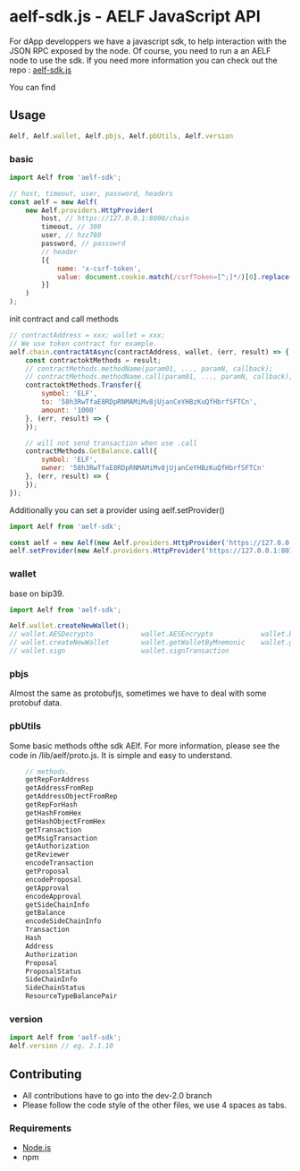 # aelf-sdk.js - AELF JavaScript API

For dApp developpers we have a javascript sdk, to help interaction with the JSON RPC exposed by the node. Of course, you need to run a an AELF node to use the sdk.
If you need more information you can check out the repo : [aelf-sdk.js](https://github.com/AElfProject/aelf-sdk.js)

You can find 

## Usage

```js
Aelf, Aelf.wallet, Aelf.pbjs, Aelf.pbUtils, Aelf.version
```

### basic

```js
import Aelf from 'aelf-sdk';

// host, timeout, user, password, headers
const aelf = new Aelf(
    new Aelf.providers.HttpProvider(
        host, // https://127.0.0.1:8000/chain
        timeout, // 300
        user, // hzz780
        password, // passowrd
        // header
        [{
            name: 'x-csrf-token',
            value: document.cookie.match(/csrfToken=[^;]*/)[0].replace('csrfToken=', '')
        }]
    )
);
```

init contract and call methods

```js
// contractAddress = xxx; wallet = xxx;
// We use token contract for example.
aelf.chain.contractAtAsync(contractAddress, wallet, (err, result) => {
    const contractoktMethods = result;
    // contractMethods.methodName(param01, ..., paramN, callback);
    // contractMethods.methodName.call(param01, ..., paramN, callback);
    contractoktMethods.Transfer({
        symbol: 'ELF',
        to: '58h3RwTfaE8RDpRNMAMiMv8jUjanCeYHBzKuQfHbrfSFTCn',
        amount: '1000'
    }, (err, result) => {
    });

    // will not send transaction when use .call
    contractMethods.GetBalance.call({
        symbol: 'ELF',
        owner: '58h3RwTfaE8RDpRNMAMiMv8jUjanCeYHBzKuQfHbrfSFTCn'
    }, (err, result) => {
    });
});
```

Additionally you can set a provider using aelf.setProvider()

```js
import Aelf from 'aelf-sdk';

const aelf = new Aelf(new Aelf.providers.HttpProvider('https://127.0.0.1:8000/chain'));
aelf.setProvider(new Aelf.providers.HttpProvider('https://127.0.0.1:8010/chain'));
```

### wallet

base on bip39.

```js
import Aelf from 'aelf-sdk';

Aelf.wallet.createNewWallet();
// wallet.AESDecrypto            wallet.AESEncrypto            wallet.bip39
// wallet.createNewWallet        wallet.getWalletByMnemonic    wallet.getWalletByPrivateKey
// wallet.sign                   wallet.signTransaction
```

### pbjs

Almost the same as protobufjs, sometimes we have to deal with some protobuf data.

### pbUtils

Some basic methods ofthe sdk AElf. For more information, please see the code in /lib/aelf/proto.js. It is simple and easy to understand.

```js
    // methods.
    getRepForAddress
    getAddressFromRep
    getAddressObjectFromRep
    getRepForHash
    getHashFromHex
    getHashObjectFromHex
    getTransaction
    getMsigTransaction
    getAuthorization
    getReviewer
    encodeTransaction
    getProposal
    encodeProposal
    getApproval
    encodeApproval
    getSideChainInfo
    getBalance
    encodeSideChainInfo
    Transaction
    Hash
    Address
    Authorization
    Proposal
    ProposalStatus
    SideChainInfo
    SideChainStatus
    ResourceTypeBalancePair
```

### version

```js
import Aelf from 'aelf-sdk';
Aelf.version // eg. 2.1.10
```

## Contributing

- All contributions have to go into the dev-2.0 branch
- Please follow the code style of the other files, we use 4 spaces as tabs.

### Requirements

- [Node.js](https://nodejs.org)
- npm

